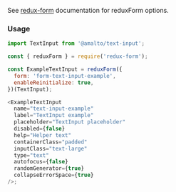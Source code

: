 See [redux-form](https://redux-form.com/6.0.0-rc.1/docs/api/reduxform.md/) documentation for reduxForm options.

### Usage

```typescript
import TextInput from '@amalto/text-input';
```

```javascript
const { reduxForm } = require('redux-form');

const ExampleTextInput = reduxForm({
  form: 'form-text-input-example',
  enableReinitialize: true,
})(TextInput);

<ExampleTextInput
  name="text-input-example"
  label="TextInput example"
  placeholder="TextInput placeholder"
  disabled={false}
  help="Helper text"
  containerClass="padded"
  inputClass="text-large"
  type="text"
  autofocus={false}
  randomGenerator={true}
  collapseErrorSpace={true}
/>;
```
